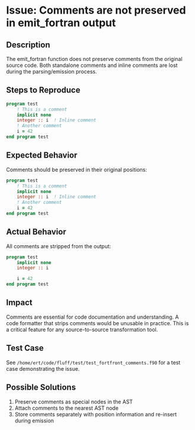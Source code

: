# Issue: Comments are not preserved in emit_fortran output

## Description
The emit_fortran function does not preserve comments from the original source code. Both standalone comments and inline comments are lost during the parsing/emission process.

## Steps to Reproduce
```fortran
program test
    ! This is a comment
    implicit none
    integer :: i  ! Inline comment
    ! Another comment
    i = 42
end program test
```

## Expected Behavior
Comments should be preserved in their original positions:
```fortran
program test
    ! This is a comment
    implicit none
    integer :: i  ! Inline comment
    ! Another comment
    i = 42
end program test
```

## Actual Behavior
All comments are stripped from the output:
```fortran
program test
    implicit none
    integer :: i

    i = 42
end program test
```

## Impact
Comments are essential for code documentation and understanding. A code formatter that strips comments would be unusable in practice. This is a critical feature for any source-to-source transformation tool.

## Test Case
See `/home/ert/code/fluff/test/test_fortfront_comments.f90` for a test case demonstrating the issue.

## Possible Solutions
1. Preserve comments as special nodes in the AST
2. Attach comments to the nearest AST node
3. Store comments separately with position information and re-insert during emission
